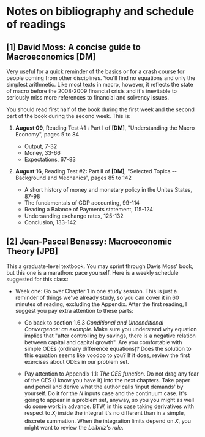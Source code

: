 Notes on bibliography and schedule of readings
========================================================

[1] David Moss: A concise guide to Macroeconomics **[DM]**
------------

Very useful for a quick reminder of the basics or for a crash course for people coming from other disciplines. You'll find no equations and only the simplest arithmetic. Like most texts in macro, however, it reflects the state of macro before the 2008-2009 financial crisis and it's inevitable to seriously miss more references to financial and solvency issues.

You should read first half of the book during the first week and the second part of the book during the second week. This is:

 1. **August 09**, Reading Test #1 : Part I of **[DM]**, "Understanding the Macro Economy", pages 5 to 84
     + Output, 7-32
     + Money, 33-66
     + Expectations, 67-83
 
 2. **August 16**, Reading Test #2: Part II of **[DM]**, "Selected Topics -- Background and Mechanics", pages 85 to 142
     + A short history of money and monetary policy in the Unites States, 87-98
     + The fundamentals of GDP accounting, 99-114
     + Reading a Balance of Payments statement, 115-124
     + Undersanding exchange rates, 125-132
     + Conclusion, 133-142


[2] Jean-Pascal Benassy: Macroeconomic Theory **[JPB]**
------------
This a graduate-level textbook. You may sprint through Davis Moss' book, but this one is a marathon: pace yourself. Here is a weekly schedule suggested for this class:

 + Week one: Go over Chapter 1 in one study session. This is just a reminder of things we've already study, so you can cover it in 60 minutes of reading, excluding the Appendix. After the first reading, I suggest you pay extra attention to these parts:
 
     + Go back to section 1.6.3 *Conditional and Unconditional Convergence: an example*. Make sure you understand why equation implies that "after controlling by savings, there is a negative relation between capital and capital growth". Are you comfortable with simple ODEs (ordinary difference equations)?  Does the solution to this equation seems like voodoo to you? If it does, review the first exercises about ODEs in our problem set.
     
     + Pay attention to Appendix 1.1: *The CES function*. Do not drag any fear of the CES (I know you have it) into the next chapters. Take paper and pencil and derive what the author calls 'input demands' by yourself. Do it for the $N$ inputs case and the continuum case. It's going to appear in a problem set, anyway, so you you might as well do some work in advance. BTW, in this case taking derivatives with respect to $X_i$ inside the integral it's no different than in a simple, discrete summation. When the integration limits depend on  $X$, you might want to review the *Leibniz's rule*.
     

 



